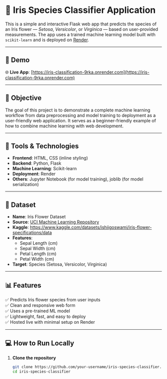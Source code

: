 # 🌸 Iris Species Classifier Application

This is a simple and interactive Flask web app that predicts the species of an Iris flower — *Setosa*, *Versicolor*, or *Virginica* — based on user-provided measurements. The app uses a trained machine learning model built with `scikit-learn` and is deployed on [Render](https://render.com).

---

## 🚀 Demo

🌐 **Live App**: [https://iris-classification-9rka.onrender.com](https://iris-classification-9rka.onrender.com)

---

## 🧠 Objective

The goal of this project is to demonstrate a complete machine learning workflow from data preprocessing and model training to deployment as a user-friendly web application. It serves as a beginner-friendly example of how to combine machine learning with web development.

---

## 🔧 Tools & Technologies

- **Frontend**: HTML, CSS (inline styling)
- **Backend**: Python, Flask
- **Machine Learning**: Scikit-learn
- **Deployment**: Render
- **Others**: Jupyter Notebook (for model training), joblib (for model serialization)

---

## 📁 Dataset

- **Name**: Iris Flower Dataset
- **Source**: [UCI Machine Learning Repository](https://archive.ics.uci.edu/ml/datasets/iris)
- **Kaggle**: https://www.kaggle.com/datasets/ishiigoswami/iris-flower-specifications/data
- **Features**:
  - Sepal Length (cm)
  - Sepal Width (cm)
  - Petal Length (cm)
  - Petal Width (cm)
- **Target**: Species (Setosa, Versicolor, Virginica)

---

## 📊 Features

✅ Predicts Iris flower species from user inputs  
✅ Clean and responsive web form  
✅ Uses a pre-trained ML model  
✅ Lightweight, fast, and easy to deploy  
✅ Hosted live with minimal setup on Render

---

## 💻 How to Run Locally

1. **Clone the repository**
   ```bash
   git clone https://github.com/your-username/iris-species-classifier.git
   cd iris-species-classifier
